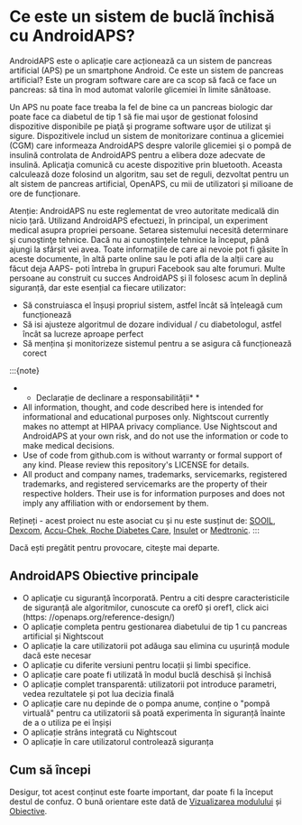 # Ce este un sistem de buclă închisă cu AndroidAPS?

AndroidAPS este o aplicație care acționează ca un sistem de pancreas artificial (APS) pe un smartphone Android. Ce este un sistem de pancreas artificial? Este un program software care are ca scop să facă ce face un pancreas: să tina în mod automat valorile glicemiei în limite sănătoase.

Un APS nu poate face treaba la fel de bine ca un pancreas biologic dar poate face ca diabetul de tip 1 să fie mai uşor de gestionat folosind dispozitive disponibile pe piaţă şi programe software uşor de utilizat şi sigure. Dispozitivele includ un sistem de monitorizare continua a glicemiei (CGM) care informeaza AndroidAPS despre valorile glicemiei şi o pompă de insulină controlata de AndroidAPS pentru a elibera doze adecvate de insulină. Aplicaţia comunică cu aceste dispozitive prin bluetooth. Aceasta calculează doze folosind un algoritm, sau set de reguli, dezvoltat pentru un alt sistem de pancreas artificial, OpenAPS, cu mii de utilizatori și milioane de ore de funcționare.

Atenție: AndroidAPS nu este reglementat de vreo autoritate medicală din nicio țară. Utilizand AndroidAPS efectuezi, în principal, un experiment medical asupra propriei persoane. Setarea sistemului necesită determinare şi cunoştinţe tehnice. Dacă nu ai cunoștințele tehnice la început, până ajungi la sfârșit vei avea. Toate informațiile de care ai nevoie pot fi găsite în aceste documente, în altă parte online sau le poti afla de la alții care au făcut deja AAPS- poti întreba în grupuri Facebook sau alte forumuri. Multe persoane au construit cu succes AndroidAPS și îl folosesc acum în deplină siguranță, dar este esențial ca fiecare utilizator:

- Să construiasca el înșuși propriul sistem, astfel încât să înțeleagă cum funcționează
- Să isi ajusteze algoritmul de dozare individual / cu diabetologul, astfel încât sa lucreze aproape perfect
- Să mențina și monitorizeze sistemul pentru a se asigura că funcționează corect

:::{note}
- - Declarație de declinare a responsabilității\* \*
- All information, thought, and code described here is intended for informational and educational purposes only. Nightscout currently makes no attempt at HIPAA privacy compliance. Use Nightscout and AndroidAPS at your own risk, and do not use the information or code to make medical decisions.
- Use of code from github.com is without warranty or formal support of any kind. Please review this repository's LICENSE for details.
- All product and company names, trademarks, servicemarks, registered trademarks, and registered servicemarks are the property of their respective holders. Their use is for information purposes and does not imply any affiliation with or endorsement by them.

Rețineți - acest proiect nu este asociat cu și nu este susținut de: [SOOIL](http://www.sooil.com/eng/), [Dexcom](https://www.dexcom.com/), [Accu-Chek, Roche Diabetes Care](https://www.accu-chek.com/), [Insulet](https://www.insulet.com/) or [Medtronic](https://www.medtronic.com/).
:::

Dacă ești pregătit pentru provocare, citește mai departe.

## AndroidAPS Obiective principale

- O aplicaţie cu siguranţă încorporată. Pentru a citi despre caracteristicile de siguranță ale algoritmilor, cunoscute ca oref0 și oref1, click aici (https: //openaps.org/reference-design/)
- O aplicație completa pentru gestionarea diabetului de tip 1 cu pancreas artificial și Nightscout
- O aplicație la care utilizatorii pot adăuga sau elimina cu ușurință module dacă este necesar
- O aplicație cu diferite versiuni pentru locații și limbi specifice.
- O aplicație care poate fi utilizată în modul buclă deschisă și închisă
- O aplicație complet transparentă: utilizatorii pot introduce parametri, vedea rezultatele și pot lua decizia finală
- O aplicație care nu depinde de o pompa anume, conține o "pompă virtuală" pentru ca utilizatorii să poată experimenta în siguranță înainte de a o utiliza pe ei înșiși
- O aplicație strâns integrată cu Nightscout
- O aplicație în care utilizatorul controlează siguranța

## Cum să începi

Desigur, tot acest conținut este foarte important, dar poate fi la început destul de confuz.
O bună orientare este dată de [Vizualizarea modulului](../module/module.md) și [Obiective](../Usage/Objectives.html).
